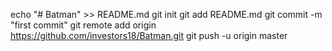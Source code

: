 echo "# Batman" >> README.md
git init
git add README.md
git commit -m "first commit"
git remote add origin https://github.com/investors18/Batman.git
git push -u origin master
